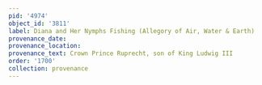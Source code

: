 ```yaml
---
pid: '4974'
object_id: '3811'
label: Diana and Her Nymphs Fishing (Allegory of Air, Water & Earth)
provenance_date:
provenance_location:
provenance_text: Crown Prince Ruprecht, son of King Ludwig III
order: '1700'
collection: provenance
---
```

